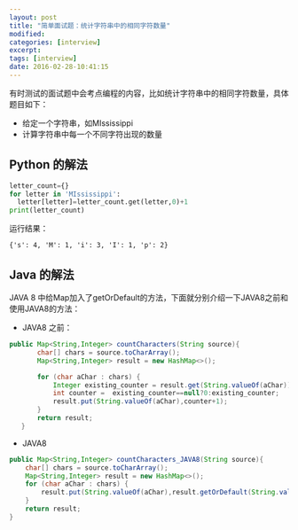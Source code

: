 ```yaml
---
layout: post
title: "简单面试题：统计字符串中的相同字符数量"
modified:
categories: [interview]
excerpt:
tags: [interview]
date: 2016-02-28-10:41:15
---
```


有时测试的面试题中会考点编程的内容，比如统计字符串中的相同字符数量，具体题目如下：

- 给定一个字符串，如MIssissippi
- 计算字符串中每一个不同字符出现的数量

## Python 的解法

```python
letter_count={}
for letter in 'MIssissippi':
  letter[letter]=letter_count.get(letter,0)+1
print(letter_count)
```

运行结果：

```
{'s': 4, 'M': 1, 'i': 3, 'I': 1, 'p': 2}
```

## Java 的解法

JAVA 8 中给Map加入了getOrDefault的方法，下面就分别介绍一下JAVA8之前和使用JAVA8的方法：

- JAVA8 之前：

```java
public Map<String,Integer> countCharacters(String source){
       char[] chars = source.toCharArray();
       Map<String,Integer> result = new HashMap<>();

       for (char aChar : chars) {
           Integer existing_counter = result.get(String.valueOf(aChar));
           int counter =  existing_counter==null?0:existing_counter;
           result.put(String.valueOf(aChar),counter+1);
       }
       return result;
   }
```

- JAVA8

```java
public Map<String,Integer> countCharacters_JAVA8(String source){
    char[] chars = source.toCharArray();
    Map<String,Integer> result = new HashMap<>();
    for (char aChar : chars) {
        result.put(String.valueOf(aChar),result.getOrDefault(String.valueOf(aChar),0)+1);
    }
    return result;
}
```
